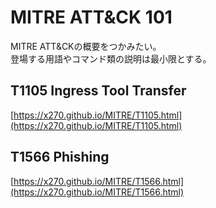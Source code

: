 # MITRE ATT&CK 101

MITRE ATT&CKの概要をつかみたい。  
登場する用語やコマンド類の説明は最小限とする。  

## T1105 Ingress Tool Transfer
[https://x270.github.io/MITRE/T1105.html](https://x270.github.io/MITRE/T1105.html)

## T1566 Phishing
[https://x270.github.io/MITRE/T1566.html](https://x270.github.io/MITRE/T1566.html)
